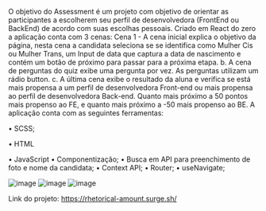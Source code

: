 O objetivo do Assessment é um projeto com objetivo de orientar as participantes a escolherem seu perfil de desenvolvedora (FrontEnd ou BackEnd) de acordo com suas escolhas pessoais.
Criado em React do zero a aplicação conta com 3 cenas: 
Cena 1 - A cena inicial explica o objetivo da página, nesta cena a candidata seleciona se se identifica como Mulher Cis ou Mulher Trans, um Input de data que captura a data de nascimento e contém um botão de próximo para passar para a próxima etapa.
b. A cena de perguntas do quiz exibe uma pergunta por vez. As perguntas utilizam um rádio button. 
c. A última cena exibe o resultado da aluna e verifica se está mais propensa a um perfil de desenvolvedora Front-end ou mais propensa ao perfil de desenvolvedora Back-end. Quanto mais próximo a 50 pontos mais propenso ao FE, e quanto mais próximo a -50 mais propenso ao BE.
A aplicação conta com as seguintes ferramentas:

•	SCSS;

•	HTML

•	JavaScript
•	Componentização;
•	Busca em API para preenchimento de foto e nome da candidata;
•	Context API;
•	Router;
•	useNavigate;


![image](https://user-images.githubusercontent.com/79485071/160219890-a3e44d4a-5745-472f-b3d9-70cbc90b51f4.png)
![image](https://user-images.githubusercontent.com/79485071/160219929-98b9c7c0-eafb-4c2a-985e-8d0bd933a33b.png)
![image](https://user-images.githubusercontent.com/79485071/160219955-59946166-fd8b-40ae-9169-722ecf979283.png)

Link do projeto: https://rhetorical-amount.surge.sh/
